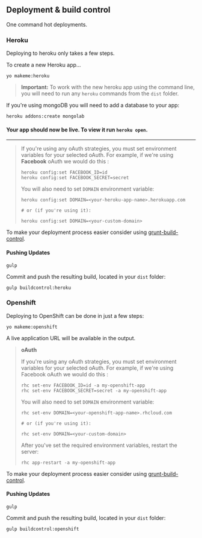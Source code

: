 ## Deployment & build control
One command hot deployments. 

### Heroku

Deploying to heroku only takes a few steps.

To create a new Heroku app...
```
yo makeme:heroku
```

> **Important:** To work with the new heroku app using the command line, you will need to run any `heroku` commands from the `dist` folder.


If you're using mongoDB you will need to add a database to your app:

```
heroku addons:create mongolab
```

#### Your app should now be live. To view it run `heroku open`.

---

> If you're using any oAuth strategies, you must set environment variables for your selected oAuth. For example, if we're using **Facebook** oAuth we would do this :
>
>     heroku config:set FACEBOOK_ID=id
>     heroku config:set FACEBOOK_SECRET=secret
>
> You will also need to set `DOMAIN` environment variable:
>
>     heroku config:set DOMAIN=<your-heroku-app-name>.herokuapp.com
>
>     # or (if you're using it):
>
>     heroku config:set DOMAIN=<your-custom-domain>
>

To make your deployment process easier consider using [grunt-build-control](https://github.com/robwierzbowski/grunt-build-control).

#### Pushing Updates

```
gulp
```

Commit and push the resulting build, located in your `dist` folder:

``` 
gulp buildcontrol:heroku
```



### Openshift

Deploying to OpenShift can be done in just a few steps:

    yo makeme:openshift

A live application URL will be available in the output.

> **oAuth**
>
> If you're using any oAuth strategies, you must set environment variables for your selected oAuth. For example, if we're using Facebook oAuth we would do this :
>
>     rhc set-env FACEBOOK_ID=id -a my-openshift-app
>     rhc set-env FACEBOOK_SECRET=secret -a my-openshift-app
>
> You will also need to set `DOMAIN` environment variable:
>
>     rhc set-env DOMAIN=<your-openshift-app-name>.rhcloud.com
>
>     # or (if you're using it):
>
>     rhc set-env DOMAIN=<your-custom-domain>
>
> After you've set the required environment variables, restart the server:
>
>     rhc app-restart -a my-openshift-app

To make your deployment process easier consider using [grunt-build-control](https://github.com/robwierzbowski/grunt-build-control).

#### Pushing Updates

```
gulp
```

Commit and push the resulting build, located in your `dist` folder:

```
gulp buildcontrol:openshift
```